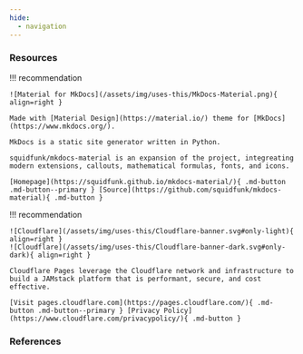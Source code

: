 ```yaml
---
hide:
  - navigation
---
```


### Resources

!!! recommendation

    ![Material for MkDocs](/assets/img/uses-this/MkDocs-Material.png){ align=right }

    Made with [Material Design](https://material.io/) theme for [MkDocs](https://www.mkdocs.org/).

    MkDocs is a static site generator written in Python.

    squidfunk/mkdocs-material is an expansion of the project, integreating modern extensions, callouts, mathematical formulas, fonts, and icons.

    [Homepage](https://squidfunk.github.io/mkdocs-material/){ .md-button .md-button--primary } [Source](https://github.com/squidfunk/mkdocs-material){ .md-button }

!!! recommendation

    ![Cloudflare](/assets/img/uses-this/Cloudflare-banner.svg#only-light){ align=right }
    ![Cloudflare](/assets/img/uses-this/Cloudflare-banner-dark.svg#only-dark){ align=right }

    Cloudflare Pages leverage the Cloudflare network and infrastructure to build a JAMstack platform that is performant, secure, and cost effective.

    [Visit pages.cloudflare.com](https://pages.cloudflare.com/){ .md-button .md-button--primary } [Privacy Policy](https://www.cloudflare.com/privacypolicy/){ .md-button }

### References